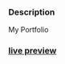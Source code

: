 ### Description

My Portfolio
### [live preview](https://srigorantla-dev.github.io/My_Portfolio/)





